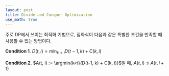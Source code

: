 ```yaml
---
layout: post
title: Divide and Conquer Optimization
use_math: true
---
```


주로 DP에서 쓰이는 최적화 기법으로, 점화식이 다음과 같은 특별한 조건을 만족할 때 사용할 수 있는 방법이다.

**Condition 1**. $D(t, i) = \min_{k<i}{D(t-1, k) + C(k, i)}$

**Condition 2**.  $A(t, i) := \argmin{k<i}{D(t-1, k) + C(k, i)}$일 때, $A(t, i) \leq A(t, i+1)$


<!--stackedit_data:
eyJwcm9wZXJ0aWVzIjoiYXV0aG9yOiBTSU1cbiIsImhpc3Rvcn
kiOls5OTA4MDY1MjQsLTExNTQ1MTkyNDcsNzM4OTI4MzQzLC0y
NTIxNzg5MTMsLTM5NjA4NjUzMF19
-->